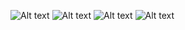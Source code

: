 
![Alt text](../HW3_hy1528/WechatIMG6102.jpeg)
![Alt text](../HW3_hy1528/WechatIMG6103.jpeg)
![Alt text](../HW3_hy1528/WechatIMG6104.jpeg)
![Alt text](../HW3_hy1528/WechatIMG6105.jpeg)
